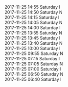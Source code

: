 2017-11-25 14:55 Saturday  I  
2017-11-25 14:50 Saturday  N  
2017-11-25 14:15 Saturday  I  
2017-11-25 14:05 Saturday  N  
2017-11-25 14:00 Saturday  I  
2017-11-25 13:55 Saturday  N  
2017-11-25 13:45 Saturday  I  
2017-11-25 13:40 Saturday  N  
2017-11-25 10:00 Saturday  I  
2017-11-25 09:55 Saturday  N  
2017-11-25 07:15 Saturday  I  
2017-11-25 07:05 Saturday  N  
2017-11-25 07:00 Saturday  I  
2017-11-25 06:50 Saturday  N  
2017-11-25 06:40 Saturday  I  
